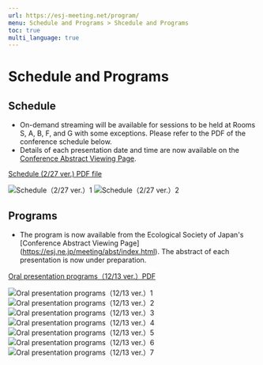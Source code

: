```yaml
---
url: https://esj-meeting.net/program/
menu: Schedule and Programs > Shcedule and Programs
toc: true
multi_language: true
---
```


# Schedule and Programs

## Schedule

- On-demand streaming will be available for sessions to be held at Rooms S, A, B, F, and G with some exceptions. Please refer to the PDF of the conference schedule below.
- Details of each presentation date and time are now available on the [Conference Abstract Viewing Page](https://esj.ne.jp/meeting/abst/index.html). 

[Schedule (2/27 ver.) PDF file](https://esj-meeting.net/wp-content/uploads/2025/02/スケジュール概要_en_ESJ72_20250227.pdf)

![Schedule（2/27 ver.）1](https://esj-meeting.net/wp-content/uploads/2025/02/スケジュール概要_en_ESJ72_20250227-1.png)
![Schedule（2/27 ver.）2](https://esj-meeting.net/wp-content/uploads/2025/02/スケジュール概要_en_ESJ72_20250227-2.png)

## Programs

- The program is now available from the Ecological Society of Japan's [Conference Abstract Viewing Page] (https://esj.ne.jp/meeting/abst/index.html). The abstract of each presentation is now under preparation.

[Oral presentation programs（12/13 ver.）PDF](../media/EN_ESJ72_Oral_20241212.pdf)

![Oral presentation programs（12/13 ver.）1](../media/EN_ESJ72_Oral_20241212-01.png)
![Oral presentation programs（12/13 ver.）2](../media/EN_ESJ72_Oral_20241212-02.png)
![Oral presentation programs（12/13 ver.）3](../media/EN_ESJ72_Oral_20241212-03.png)
![Oral presentation programs（12/13 ver.）4](../media/EN_ESJ72_Oral_20241212-04.png)
![Oral presentation programs（12/13 ver.）5](../media/EN_ESJ72_Oral_20241212-05.png)
![Oral presentation programs（12/13 ver.）6](../media/EN_ESJ72_Oral_20241212-06.png)
![Oral presentation programs（12/13 ver.）7](../media/EN_ESJ72_Oral_20241212-07.png)
